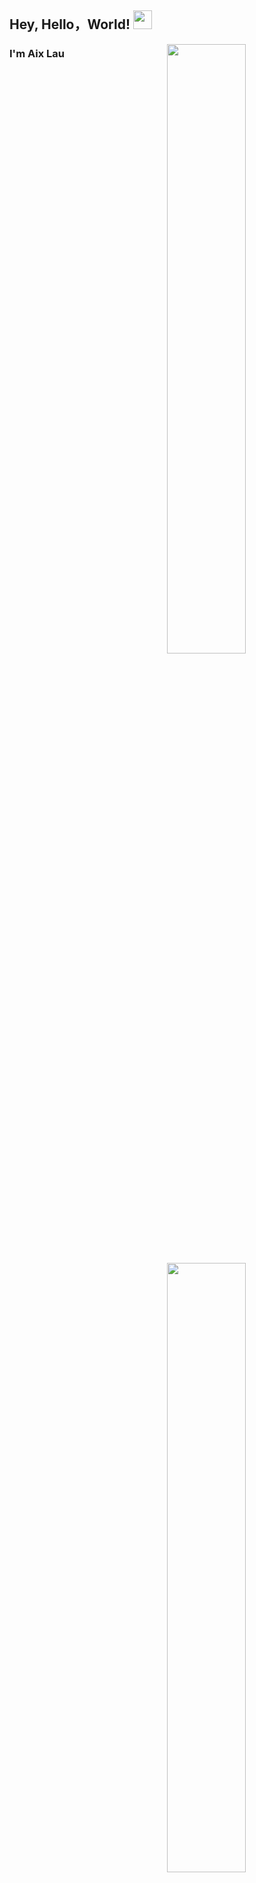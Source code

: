 ## Hey, Hello，World! <img src="https://user-images.githubusercontent.com/42378118/110234147-e3259600-7f4e-11eb-95be-0c4047144dea.gif" width="30"> 

[<img align="right" width="50%" src="https://github-readme-stats-ouuan.vercel.app/api?username=aiXlau&theme=dark&show_icons=true">](https://metrics.lecoq.io/aiXlau#gh-dark-mode-only)
[<img align="right" width="50%" src="https://github-readme-stats-ouuan.vercel.app/api?username=aiXlau&show_icons=true">](https://metrics.lecoq.io/aiXlau#gh-light-mode-only)
### I'm Aix Lau

<h2 align="center">
    <img src="https://media.giphy.com/media/SWoSkN6DxTszqIKEqv/giphy.gif" alt="Coder GIF" width="500">
</h2> 
